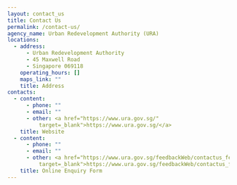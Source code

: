 ```yaml
---
layout: contact_us
title: Contact Us
permalink: /contact-us/
agency_name: Urban Redevelopment Authority (URA)
locations:
  - address:
      - Urban Redevelopment Authority
      - 45 Maxwell Road
      - Singapore 069118
    operating_hours: []
    maps_link: ""
    title: Address
contacts:
  - content:
      - phone: ""
      - email: ""
      - other: <a href="https://www.ura.gov.sg/"
          target=_blank">https://www.ura.gov.sg/</a>
    title: Website
  - content:
      - phone: ""
      - email: ""
      - other: <a href="https://www.ura.gov.sg/feedbackWeb/contactus_feedback.jsp"
          target=_blank">https://www.ura.gov.sg/feedbackWeb/contactus_feedback.jsp</a>
    title: Online Enquiry Form
---
```

